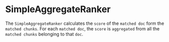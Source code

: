 # SimpleAggregateRanker

The `SimpleAggregateRanker` calculates the `score` of the `matched doc` form the `matched chunks`. 
For each `matched doc`, the `score` is `aggregated` from all the `matched chunks` belonging to that `doc`.